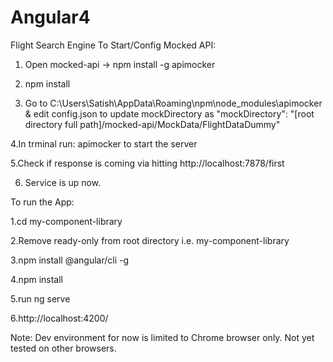 # Angular4
Flight Search Engine
To Start/Config Mocked API:

1. Open mocked-api -> npm install -g apimocker

2. npm install

3. Go to C:\Users\Satish\AppData\Roaming\npm\node_modules\apimocker & edit config.json to update mockDirectory as "mockDirectory": "[root directory full path]/mocked-api/MockData/FlightDataDummy"

4.In trminal run: apimocker to start the server

5.Check if response is coming via hitting http://localhost:7878/first

6. Service is up now.

To run the App:

1.cd my-component-library

2.Remove ready-only from root directory i.e. my-component-library

3.npm install @angular/cli -g

4.npm install

5.run ng serve

6.http://localhost:4200/

Note: Dev environment for now is limited to Chrome browser only. Not yet tested on other browsers.
